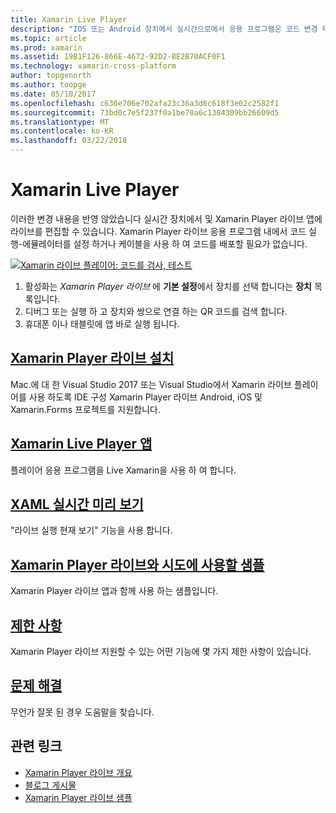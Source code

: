 ```yaml
---
title: Xamarin Live Player
description: "IOS 또는 Android 장치에서 실시간으로에서 응용 프로그램은 코드 변경 테스트"
ms.topic: article
ms.prod: xamarin
ms.assetid: 19B1F126-866E-4672-92D2-BE2B70ACF0F1
ms.technology: xamarin-cross-platform
author: topgenorth
ms.author: toopge
ms.date: 05/10/2017
ms.openlocfilehash: c636e706e702afa23c36a3d6c618f3e02c2582f1
ms.sourcegitcommit: 73bd0c7e5f237f0a1be70a6c1384309bb26609d5
ms.translationtype: MT
ms.contentlocale: ko-KR
ms.lasthandoff: 03/22/2018
---
```

# <a name="xamarin-live-player"></a>Xamarin Live Player

이러한 변경 내용을 반영 않았습니다 실시간 장치에서 및 Xamarin Player 라이브 앱에 라이브를 편집할 수 있습니다. Xamarin Player 라이브 응용 프로그램 내에서 코드 실행-에뮬레이터를 설정 하거나 케이블을 사용 하 여 코드를 배포할 필요가 없습니다.

[![Xamarin 라이브 플레이어: 코드를 검사, 테스트](images/xamarin-live.png)](images/xamarin-live-sml.png#lightbox)

1. 활성화는 *Xamarin Player 라이브* 에 **기본 설정**에서 장치를 선택 합니다는 **장치** 목록입니다.
2. 디버그 또는 실행 하 고 장치와 쌍으로 연결 하는 QR 코드를 검색 합니다.
3. 휴대폰 이나 태블릿에 앱 바로 실행 됩니다.

## <a name="xamarin-live-player-setupinstallmd"></a>[Xamarin Player 라이브 설치](install.md)

Mac.에 대 한 Visual Studio 2017 또는 Visual Studio에서 Xamarin 라이브 플레이어를 사용 하도록 IDE 구성 Xamarin Player 라이브 Android, iOS 및 Xamarin.Forms 프로젝트를 지원합니다.

## <a name="xamarin-live-player-appplayermd"></a>[Xamarin Live Player 앱](player.md)

플레이어 응용 프로그램을 Live Xamarin을 사용 하 여 합니다.

## <a name="xaml-live-previewinglive-viewmd"></a>[XAML 실시간 미리 보기](live-view.md)

"라이브 실행 현재 보기" 기능을 사용 합니다.

## <a name="samples-to-try-with-xamarin-live-playersamplesmd"></a>[Xamarin Player 라이브와 시도에 사용할 샘플](samples.md)

Xamarin Player 라이브 앱과 함께 사용 하는 샘플입니다.

## <a name="limitationslimitationsmd"></a>[제한 사항](limitations.md)

Xamarin Player 라이브 지원할 수 있는 어떤 기능에 몇 가지 제한 사항이 있습니다.

## <a name="troubleshootingtroubleshootingmd"></a>[문제 해결](troubleshooting.md)

무언가 잘못 된 경우 도움말을 찾습니다.


## <a name="related-links"></a>관련 링크

- [Xamarin Player 라이브 개요](https://xamarin.com/live)
- [블로그 게시물](https://blog.xamarin.com/live-player/)
- [Xamarin Player 라이브 샘플](https://developer.xamarin.com/samples/xamarin-live-player/all/)
